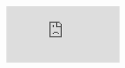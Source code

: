 
<iframe src="https://live.blockcypher.com/widget/ltc/MS15jggbzY9VpcFuRJDDNhoXvW1oA5BxQY/balance/" style="overflow:hidden;" frameborder="0"></iframe>
